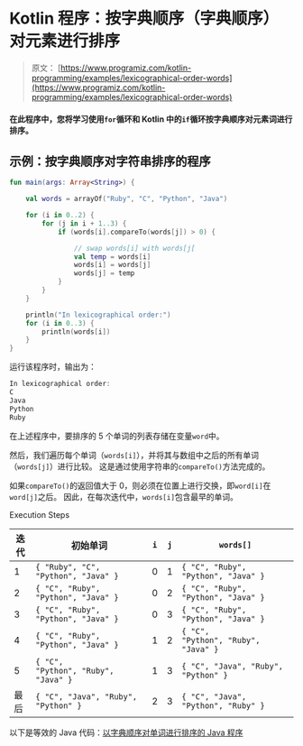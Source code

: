 # Kotlin 程序：按字典顺序（字典顺序）对元素进行排序

> 原文： [https://www.programiz.com/kotlin-programming/examples/lexicographical-order-words](https://www.programiz.com/kotlin-programming/examples/lexicographical-order-words)

#### 在此程序中，您将学习使用`for`循环和 Kotlin 中的`if`循环按字典顺序对元素词进行排序。

## 示例：按字典顺序对字符串排序的程序

```kt
fun main(args: Array<String>) {

    val words = arrayOf("Ruby", "C", "Python", "Java")

    for (i in 0..2) {
        for (j in i + 1..3) {
            if (words[i].compareTo(words[j]) > 0) {

                // swap words[i] with words[j[
                val temp = words[i]
                words[i] = words[j]
                words[j] = temp
            }
        }
    }

    println("In lexicographical order:")
    for (i in 0..3) {
        println(words[i])
    }
}
```

运行该程序时，输出为：

```kt
In lexicographical order:
C
Java
Python
Ruby
```

在上述程序中，要排序的 5 个单词的列表存储在变量`word`中。

然后，我们遍历每个单词（`words[i]`），并将其与数组中之后的所有单词（`words[j]`）进行比较。 这是通过使用字符串的`compareTo()`方法完成的。

如果`compareTo()`的返回值大于 0，则必须在位置上进行交换，即`word[i]`在`word[j]`之后。 因此，在每次迭代中，`words[i]`包含最早的单词。

Execution Steps

| 迭代 | 初始单词 | `i` | `j` | `words[]` |
| --- | --- | --- | --- | --- |
| 1 | `{ "Ruby", "C", "Python", "Java" }` | 0 | 1 | `{ "C", "Ruby", "Python", "Java" }` |
| 2 | `{ "C", "Ruby", "Python", "Java" }` | 0 | 2 | `{ "C", "Ruby", "Python", "Java" }` |
| 3 | `{ "C", "Ruby", "Python", "Java" }` | 0 | 3 | `{ "C", "Ruby", "Python", "Java" }` |
| 4 | `{ "C", "Ruby", "Python", "Java" }` | 1 | 2 | `{ "C", "Python", "Ruby", "Java" }` |
| 5 | `{ "C", "Python", "Ruby", "Java" }` | 1 | 3 | `{ "C", "Java", "Ruby", "Python" }` |
| 最后 | `{ "C", "Java", "Ruby", "Python" }` | 2 | 3 | `{ "C", "Java", "Python", "Ruby" }` |

以下是等效的 Java 代码：[以字典顺序对单词进行排序的 Java 程序](/java-programming/examples/lexicographical-order-words "Java program to sort words in lexicographical order")